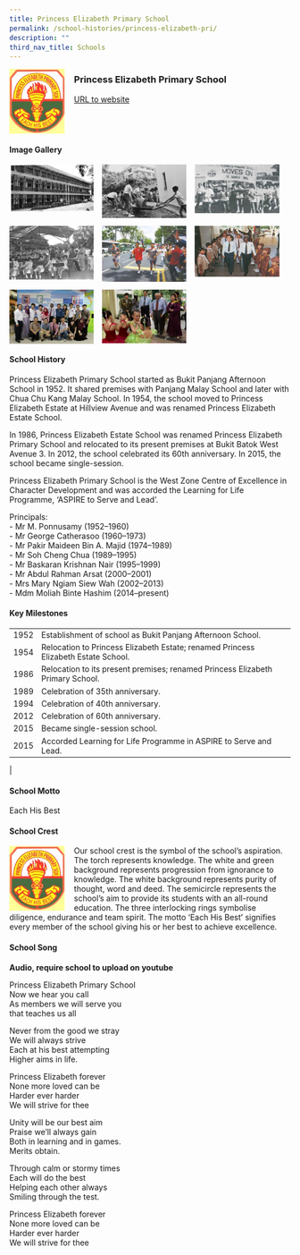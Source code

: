 ```yaml
---
title: Princess Elizabeth Primary School
permalink: /school-histories/princess-elizabeth-pri/
description: ""
third_nav_title: Schools
---
```

<img src="/images/princesselizabethpri1.png" style="width:20%;margin-right:15px;" align = "left">

### **Princess Elizabeth Primary School**
[URL to website](https://www.princesselizabethpri.moe.edu.sg/)

<br clear="left">

#### **Image Gallery**

<p><a href="https://staging.d1yxymztqoj7qn.amplifyapp.com/images/princesselizabethpri2.jpg">  
<img src="/images/princesselizabethpri2.jpg" style="width:30%;margin-right:15px;" align = "left">
</a></p>

<p><a href="https://staging.d1yxymztqoj7qn.amplifyapp.com/images/princesselizabethpri3.jpg">  
<img src="/images/princesselizabethpri3.jpg" style="width:30%;margin-right:15px;" align = "left">
</a></p>

<p><a href="https://staging.d1yxymztqoj7qn.amplifyapp.com/images/princesselizabethpri4.jpg">  
<img src="/images/princesselizabethpri4.jpg" style="width:30%;margin-right:15px;" align = "left">
</a></p>

<br clear="left">

<p><a href="https://staging.d1yxymztqoj7qn.amplifyapp.com/images/princesselizabethpri5.jpg">  
<img src="/images/princesselizabethpri5.jpg" style="width:30%;margin-right:15px;" align = "left">
</a></p>

<p><a href="https://staging.d1yxymztqoj7qn.amplifyapp.com/images/princesselizabethpri6.jpg">  
<img src="/images/princesselizabethpri6.jpg" style="width:30%;margin-right:15px;" align = "left">
</a></p>

<p><a href="https://staging.d1yxymztqoj7qn.amplifyapp.com/images/princesselizabethpri7.jpg">  
<img src="/images/princesselizabethpri7.jpg" style="width:30%;margin-right:15px;" align = "left">
</a></p>

<br clear="left">

<p><a href="https://staging.d1yxymztqoj7qn.amplifyapp.com/images/princesselizabethpri8.jpg">  
<img src="/images/princesselizabethpri8.jpg" style="width:30%;margin-right:15px;" align = "left">
</a></p>

<p><a href="https://staging.d1yxymztqoj7qn.amplifyapp.com/images/princesselizabethpri9.jpg">  
<img src="/images/princesselizabethpri9.jpg" style="width:30%;margin-right:15px;" align = "left">
</a></p>

<br clear="left">

#### **School History**
Princess Elizabeth Primary School started as Bukit Panjang Afternoon School in 1952. It shared premises with Panjang Malay School and later with Chua Chu Kang Malay School. In 1954, the school moved to Princess Elizabeth Estate at Hillview Avenue and was renamed Princess Elizabeth Estate School.

In 1986, Princess Elizabeth Estate School was renamed Princess Elizabeth Primary School and relocated to its present premises at Bukit Batok West Avenue 3. In 2012, the school celebrated its 60th anniversary. In 2015, the school became single-session.

Princess Elizabeth Primary School is the West Zone Centre of Excellence in Character Development and was accorded the Learning for Life Programme, ‘ASPIRE to Serve and Lead’.

Principals:<br>
\- Mr M. Ponnusamy (1952–1960)<br>
\- Mr George Catherasoo (1960–1973)<br>
\- Mr Pakir Maideen Bin A. Majid (1974–1989)<br>
\- Mr Soh Cheng Chua (1989–1995)<br>
\- Mr Baskaran Krishnan Nair (1995–1999)<br>
\- Mr Abdul Rahman Arsat (2000–2001)<br>
\- Mrs Mary Ngiam Siew Wah (2002–2013)<br>
\- Mdm Moliah Binte Hashim (2014–present)

#### **Key Milestones**

|  |  |
|:---:|---|
| 1952 | Establishment of school as Bukit Panjang Afternoon School. |
| 1954 | Relocation to Princess Elizabeth Estate; renamed Princess Elizabeth Estate School. |
| 1986 | Relocation to its present premises; renamed Princess Elizabeth Primary School. |
| 1989 | Celebration of 35th anniversary. |
| 1994 | Celebration of 40th anniversary. |
| 2012 | Celebration of 60th anniversary. |
| 2015 | Became single-session school. |
| 2015 | Accorded Learning for Life Programme in ASPIRE to Serve and Lead. |
|

#### **School Motto**
Each His Best

#### **School Crest**
<img src="/images/princesselizabethpri1.png" style="width:20%;margin-right:15px;" align = "left">

Our school crest is the symbol of the school’s aspiration. The torch represents knowledge. The white and green background represents progression from ignorance to knowledge. The white background represents purity of thought, word and deed. The semicircle represents the school’s aim to provide its students with an all-round education. The three interlocking rings symbolise diligence, endurance and team spirit. The motto ‘Each His Best’ signifies every member of the school giving his or her best to achieve excellence.

#### **School Song**
**Audio, require school to upload on youtube**

Princess Elizabeth Primary School<br>
Now we hear you call<br>
As members we will serve you<br>
that teaches us all

Never from the good we stray<br>
We will always strive<br>
Each at his best attempting<br>
Higher aims in life.

Princess Elizabeth forever<br>
None more loved can be<br>
Harder ever harder<br>
We will strive for thee

Unity will be our best aim<br>
Praise we’ll always gain<br>
Both in learning and in games.<br>
Merits obtain.

Through calm or stormy times<br>
Each will do the best<br>
Helping each other always<br>
Smiling through the test.

Princess Elizabeth forever<br>
None more loved can be<br>
Harder ever harder<br>
We will strive for thee